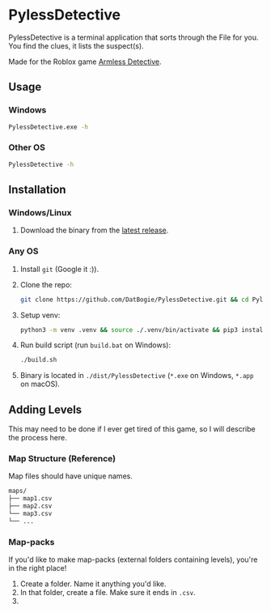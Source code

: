 # PylessDetective

PylessDetective is a terminal application that sorts through the File for you.
You find the clues, it lists the suspect(s).

Made for the Roblox game [Armless Detective](https://www.roblox.com/games/97719631053849/Armless-Detective).

## Usage

### Windows

```cmd
PylessDetective.exe -h
```

### Other OS

```sh
PylessDetective -h
```

## Installation

### Windows/Linux

1. Download the binary from the [latest release](https://github.com/DatBogie/PylessDetective/releases/latest).

### Any OS

1. Install `git` (Google it :)).
2. Clone the repo:

    ```sh
    git clone https://github.com/DatBogie/PylessDetective.git && cd PylessDetective
    ```

3. Setup venv:

    ```sh
    python3 -m venv .venv && source ./.venv/bin/activate && pip3 install -r requirements.txt
    ```

4. Run build script (run `build.bat` on Windows):

    ```sh
    ./build.sh
    ```

5. Binary is located in `./dist/PylessDetective` (`*.exe` on Windows, `*.app` on macOS).

## Adding Levels

This may need to be done if I ever get tired of this game, so I will describe the process here.

### Map Structure (Reference)

Map files should have unique names.

```fs
maps/
├── map1.csv
├── map2.csv
└── map3.csv
└── ...
```

### Map-packs

If you'd like to make map-packs (external folders containing levels), you're in the right place!

1. Create a folder. Name it anything you'd like.
2. In that folder, create a file. Make sure it ends in `.csv`.
3. 
